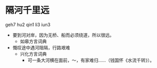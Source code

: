 # 隔河千里远
geh7 hu2 qin1 li3 iun3
+ 要到河对岸，因为无桥、船而必须绕道，所以很远。
  * 如皋方言词典
+ 慨叹途中遇河阻隔，行路艰难
  * 兴化方言词典
    - 可一条大河横在面前，～，有家难归……（钱国怀《水流千转》）。
